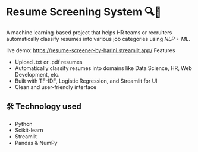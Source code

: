 # Resume Screening System 🔍📄

A machine learning-based project that helps HR teams or recruiters automatically classify resumes into various job categories using *NLP + ML*.

live demo:
    https://resume-screener-by-harini.streamlit.app/
 Features
- Upload .txt or .pdf resumes
- Automatically classify resumes into domains like Data Science, HR, Web Development, etc.
- Built with TF-IDF, Logistic Regression, and Streamlit for UI
- Clean and user-friendly interface

## 🛠️ Technology used
- Python
- Scikit-learn
- Streamlit
- Pandas & NumPy


